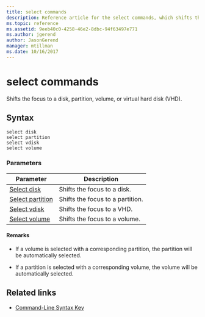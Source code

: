```yaml
---
title: select commands
description: Reference article for the select commands, which shifts the focus to a disk, partition, volume, or virtual hard disk (VHD).
ms.topic: reference
ms.assetid: 9eeb40c0-4258-46e2-8dbc-94f63497e771
ms.author: jgerend
author: JasonGerend
manager: mtillman
ms.date: 10/16/2017
---
```


# select commands

Shifts the focus to a disk, partition, volume, or virtual hard disk (VHD).

## Syntax

```
select disk
select partition
select vdisk
select volume
```

### Parameters

| Parameter | Description |
|--|--|
| [Select disk](select-disk.md) | Shifts the focus to a disk. |
| [Select partition](select-partition.md) | Shifts the focus to a partition. |
| [Select vdisk](select-vdisk.md) | Shifts the focus to a VHD. |
| [Select volume](select-volume.md) | Shifts the focus to a volume. |

#### Remarks

- If a volume is selected with a corresponding partition, the partition will be automatically selected.

- If a partition is selected with a corresponding volume, the volume will be automatically selected.

## Related links

- [Command-Line Syntax Key](command-line-syntax-key.md)
